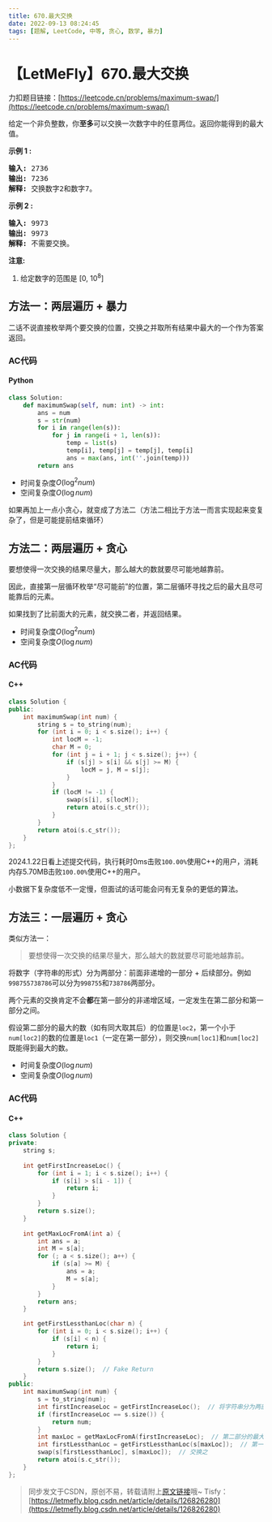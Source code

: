 ```yaml
---
title: 670.最大交换
date: 2022-09-13 08:24:45
tags: [题解, LeetCode, 中等, 贪心, 数学, 暴力]
---
```


# 【LetMeFly】670.最大交换

力扣题目链接：[https://leetcode.cn/problems/maximum-swap/](https://leetcode.cn/problems/maximum-swap/)

<p>给定一个非负整数，你<strong>至多</strong>可以交换一次数字中的任意两位。返回你能得到的最大值。</p>

<p><strong>示例 1 :</strong></p>

<pre>
<strong>输入:</strong> 2736
<strong>输出:</strong> 7236
<strong>解释:</strong> 交换数字2和数字7。
</pre>

<p><strong>示例 2 :</strong></p>

<pre>
<strong>输入:</strong> 9973
<strong>输出:</strong> 9973
<strong>解释:</strong> 不需要交换。
</pre>

<p><strong>注意:</strong></p>

<ol>
	<li>给定数字的范围是&nbsp;[0, 10<sup>8</sup>]</li>
</ol>



## 方法一：两层遍历 + 暴力

二话不说直接枚举两个要交换的位置，交换之并取所有结果中最大的一个作为答案返回。

### AC代码

#### Python

```python
class Solution:
    def maximumSwap(self, num: int) -> int:
        ans = num
        s = str(num)
        for i in range(len(s)):
            for j in range(i + 1, len(s)):
                temp = list(s)
                temp[i], temp[j] = temp[j], temp[i]
                ans = max(ans, int(''.join(temp)))
        return ans
```

+ 时间复杂度$O(\log^2 num)$
+ 空间复杂度$O(\log num)$

如果再加上一点小贪心，就变成了方法二（方法二相比于方法一而言实现起来变复杂了，但是可能提前结束循环）
    
## 方法二：两层遍历 + 贪心

要想使得一次交换的结果尽量大，那么越大的数就要尽可能地越靠前。

因此，直接第一层循环枚举“尽可能前”的位置，第二层循环寻找之后的最大且尽可能靠后的元素。

如果找到了比前面大的元素，就交换二者，并返回结果。

+ 时间复杂度$O(\log^2 num)$
+ 空间复杂度$O(\log num)$

### AC代码

#### C++

```cpp
class Solution {
public:
    int maximumSwap(int num) {
        string s = to_string(num);
        for (int i = 0; i < s.size(); i++) {
            int locM = -1;
            char M = 0;
            for (int j = i + 1; j < s.size(); j++) {
                if (s[j] > s[i] && s[j] >= M) {
                    locM = j, M = s[j];
                }
            }
            if (locM != -1) {
                swap(s[i], s[locM]);
                return atoi(s.c_str());
            }
        }
        return atoi(s.c_str());
    }
};
```

2024.1.22日看上述提交代码，执行耗时0ms击败```100.00%```使用C++的用户，消耗内存5.70MB击败```100.00%```使用C++的用户。

小数据下复杂度低不一定慢，但面试的话可能会问有无复杂的更低的算法。

## 方法三：一层遍历 + 贪心

类似方法一：

> 要想使得一次交换的结果尽量大，那么越大的数就要尽可能地越靠前。

将数字（字符串的形式）分为两部分：前面非递增的一部分 + 后续部分。例如```998755738786```可以分为```998755```和```738786```两部分。

两个元素的交换肯定不会**都**在第一部分的非递增区域，一定发生在第二部分和第一部分之间。

假设第二部分的最大的数（如有同大取其后）的位置是```loc2```，第一个小于```num[loc2]```的数的位置是```loc1```（一定在第一部分），则交换```num[loc1]```和```num[loc2]```既能得到最大的数。

+ 时间复杂度$O(\log num)$
+ 空间复杂度$O(\log num)$

### AC代码

#### C++

```cpp
class Solution {
private:
    string s;
    
    int getFirstIncreaseLoc() {
        for (int i = 1; i < s.size(); i++) {
            if (s[i] > s[i - 1]) {
                return i;
            }
        }
        return s.size();
    }
    
    int getMaxLocFromA(int a) {
        int ans = a;
        int M = s[a];
        for (; a < s.size(); a++) {
            if (s[a] >= M) {
                ans = a;
                M = s[a];
            }
        }
        return ans;
    }

    int getFirstLessthanLoc(char n) {
        for (int i = 0; i < s.size(); i++) {
            if (s[i] < n) {
                return i;
            }
        }
        return s.size();  // Fake Return
    }
public:
    int maximumSwap(int num) {
        s = to_string(num);
        int firstIncreaseLoc = getFirstIncreaseLoc();  // 将字符串分为两部分
        if (firstIncreaseLoc == s.size()) {
            return num;
        }
        int maxLoc = getMaxLocFromA(firstIncreaseLoc);  // 第二部分的最大的位置
        int firstLessthanLoc = getFirstLessthanLoc(s[maxLoc]);  // 第一部分第一个小于num[maxLoc]的数
        swap(s[firstLessthanLoc], s[maxLoc]);  // 交换之
        return atoi(s.c_str());
    }
};
```


> 同步发文于CSDN，原创不易，转载请附上[原文链接](https://blog.tisfy.eu.org/2022/09/13/LeetCode%200670.%E6%9C%80%E5%A4%A7%E4%BA%A4%E6%8D%A2/)哦~
> Tisfy：[https://letmefly.blog.csdn.net/article/details/126826280](https://letmefly.blog.csdn.net/article/details/126826280)
